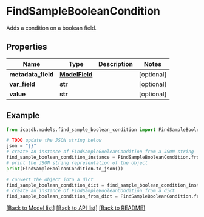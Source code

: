 # FindSampleBooleanCondition

Adds a condition on a boolean field.

## Properties

Name | Type | Description | Notes
------------ | ------------- | ------------- | -------------
**metadata_field** | [**ModelField**](ModelField.md) |  | [optional] 
**var_field** | **str** |  | [optional] 
**value** | **str** |  | [optional] 

## Example

```python
from icasdk.models.find_sample_boolean_condition import FindSampleBooleanCondition

# TODO update the JSON string below
json = "{}"
# create an instance of FindSampleBooleanCondition from a JSON string
find_sample_boolean_condition_instance = FindSampleBooleanCondition.from_json(json)
# print the JSON string representation of the object
print(FindSampleBooleanCondition.to_json())

# convert the object into a dict
find_sample_boolean_condition_dict = find_sample_boolean_condition_instance.to_dict()
# create an instance of FindSampleBooleanCondition from a dict
find_sample_boolean_condition_from_dict = FindSampleBooleanCondition.from_dict(find_sample_boolean_condition_dict)
```
[[Back to Model list]](../README.md#documentation-for-models) [[Back to API list]](../README.md#documentation-for-api-endpoints) [[Back to README]](../README.md)


